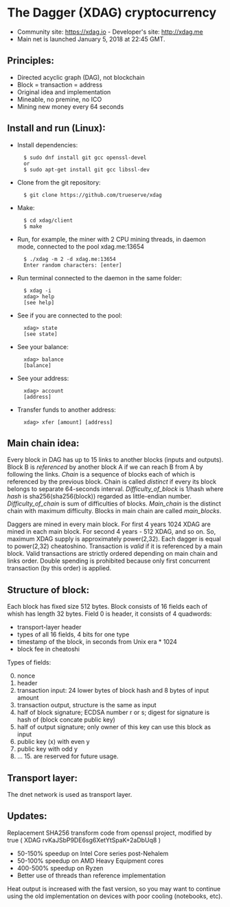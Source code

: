 The Dagger (XDAG) cryptocurrency
================================

- Community site: https://xdag.io - Developer's site: http://xdag.me
- Main net is launched January 5, 2018 at 22:45 GMT. 


Principles:
----------

- Directed acyclic graph (DAG), not blockchain
- Block = transaction = address
- Original idea and implementation
- Mineable, no premine, no ICO
- Mining new money every 64 seconds


Install and run (Linux):
-----------------------

- Install dependencies:

		$ sudo dnf install git gcc openssl-devel
		or
		$ sudo apt-get install git gcc libssl-dev

- Clone from the git repository:

        $ git clone https://github.com/trueserve/xdag

- Make:

        $ cd xdag/client
        $ make

- Run, for example, the miner with 2 CPU mining threads, in daemon mode, connected to the pool xdag.me:13654

        $ ./xdag -m 2 -d xdag.me:13654
        Enter random characters: [enter]

- Run terminal connected to the daemon in the same folder:

        $ xdag -i
        xdag> help
        [see help]

- See if you are connected to the pool:

        xdag> state
        [see state]

- See your balance:

        xdag> balance
        [balance]

- See your address:

        xdag> account
        [address]

- Transfer funds to another address:

        xdag> xfer [amount] [address]


Main chain idea:
---------------

Every block in DAG has up to 15 links to another blocks (inputs and outputs).
Block B is _referenced_ by another block A if we can reach B from A by following the links.
_Chain_ is a sequence of blocks each of which is referenced by the previous block.
Chain is called _distinct_ if every its block belongs to separate 64-seconds interval.
_Difficulty_of_block_ is 1/hash where _hash_ is sha256(sha256(block)) regarded as little-endian number.
_Difficulty_of_chain_ is sum of difficulties of blocks.
_Main_chain_ is the distinct chain with maximum difficulty.
Blocks in main chain are called _main_blocks_.

Daggers are mined in every main block.
For first 4 years 1024 XDAG are mined in each main block.
For second 4 years - 512 XDAG, and so on.
So, maximum XDAG supply is approximately power(2,32).
Each dagger is equal to power(2,32) cheatoshino.
Transaction is _valid_ if it is referenced by a main block.
Valid transactions are strictly ordered depending on main chain and links order.
Double spending is prohibited because only first concurrent transaction (by this order) is applied.


Structure of block:
------------------

Each block has fixed size 512 bytes.
Block consists of 16 fields each of whish has length 32 bytes.
Field 0 is header, it consists of 4 quadwords:
- transport-layer header
- types of all 16 fields, 4 bits for one type
- timestamp of the block, in seconds from Unix era * 1024
- block fee in cheatoshi

Types of fields:

0. nonce
1. header
2. transaction input: 24 lower bytes of block hash and 8 bytes of input amount
3. transaction output, structure is the same as input
4. half of block signature; ECDSA number r or s; digest for signature is hash of (block concate public key)
5. half of output signature; only owner of this key can use this block as input
6. public key (x) with even y
7. public key with odd y
8. ... 15. are reserved for future usage.


Transport layer:
---------------

The dnet network is used as transport layer.


Updates:
---------------

Replacement SHA256 transform code from openssl project,
modified by true ( XDAG rvKaJSbP9DE6sg6XetYtSpaK+2aDbUq8 )

- 50-150% speedup on Intel Core series post-Nehalem
- 50-100% speedup on AMD Heavy Equipment cores
- 400-500% speedup on Ryzen
- Better use of threads than reference implementation

Heat output is increased with the fast version, so you may want to continue using the old implementation on devices with poor cooling (notebooks, etc).
